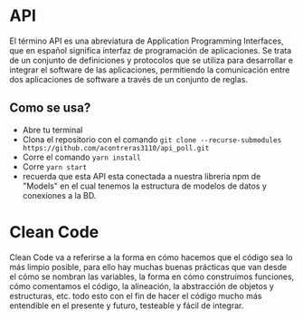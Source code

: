 # API

El término API es una abreviatura de Application Programming Interfaces, 
que en español significa interfaz de programación de aplicaciones. 
Se trata de un conjunto de definiciones y protocolos que se utiliza para desarrollar 
e integrar el software de las aplicaciones, permitiendo la comunicación entre dos 
aplicaciones de software a través de un conjunto de reglas.

## Como se usa?

- Abre tu terminal
- Clona el repositorio con el comando `git clone --recurse-submodules https://github.com/acontreras3110/api_poll.git`
- Corre el comando `yarn install`
- Corre `yarn start`
- recuerda que esta API esta conectada a nuestra libreria npm de "Models" en el cual tenemos la 
estructura de modelos de datos y conexiones a la BD.

# Clean Code
Clean Code va a referirse a la forma en cómo hacemos que el código sea lo más limpio posible, 
para ello hay muchas buenas prácticas que van desde el cómo se nombran las variables, 
la forma en cómo construimos funciones, cómo comentamos el código, la alineación, 
la abstracción de objetos y estructuras, etc. todo esto con el fin de hacer el código 
mucho más entendible en el presente y futuro, testeable y fácil de integrar.
